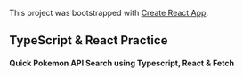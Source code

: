 This project was bootstrapped with [Create React App](https://github.com/facebook/create-react-app).

## TypeScript & React Practice

#### Quick Pokemon API Search using Typescript, React & Fetch
